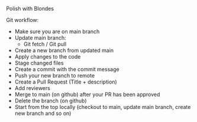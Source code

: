Polish with Blondes

Git workflow:
- Make sure you are on main branch
- Update main branch:
    - Git fetch / Git pull
- Create a new branch from updated main
- Apply changes to the code
- Stage changed files
- Create a commit with the commit message
- Push your new branch to remote
- Create a Pull Request (Title + description)
- Add reviewers
- Merge to main (on github) after your PR has been approved
- Delete the branch (on github)
- Start from the top locally (checkout to main, update main branch, create new branch and so on)
